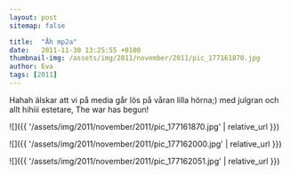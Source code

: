 ```yaml
---
layout: post
sitemap: false

title:  "Åh mp2a"
date:   2011-11-30 13:25:55 +0100
thumbnail-img: /assets/img/2011/november/2011/pic_177161870.jpg
author: Eva
tags: [2011]
---
```


Hahah älskar att vi på media går lös på våran lilla hörna;) med julgran och allt hihiii estetare, The war has begun!

![]({{ '/assets/img/2011/november/2011/pic_177161870.jpg'  | relative_url }})

![]({{ '/assets/img/2011/november/2011/pic_177162000.jpg'  | relative_url }})

![]({{ '/assets/img/2011/november/2011/pic_177162051.jpg'  | relative_url }})

